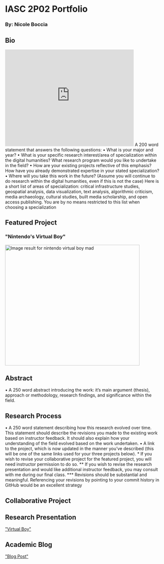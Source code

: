 <h1> IASC 2P02 Portfolio</h1>
<h3>By: Nicole Boccia</h3>
<h2>Bio</h2>
<iframe class="so" width="420" height="315" src="https://www.youtube.com/embed/QpcsdhYmd7M" frameborder="0"></iframe>
A 200 word statement that answers the following questions:
• What is your major and year?
• What is your specific research interest/area of specialization within the digital humanities? What
research program would you like to undertake in the field?
• How are your existing projects reflective of this emphasis? How have you already demonstrated
expertise in your stated specialization?
• Where will you take this work in the future? (Assume you will continue to do research within the digital
humanities, even if this is not the case)
Here is a short list of areas of specialization: critical infrastructure studies, geospatial analysis, data
visualization, text analysis, algorithmic criticism, media archaeology, cultural studies, built media
scholarship, and open access publishing. You are by no means restricted to this list when choosing a
specialization

<h2>Featured Project</h2>
<h3>"Nintendo's Virtual Boy"</h3>
<img src="https://68.media.tumblr.com/0966d483186f480841a34c40bf306c4e/tumblr_nqcbifSdFW1rz7xugo1_500.gif" onload="google.aft&amp;&amp;google.aft(this)" width="439" height="393" style="margin-top: 0px;" alt="Image result for nintendo virtual boy mad">
<h2>Abstract</h2>
• A 250 word abstract introducing the work: it’s main argument (thesis), approach or methodology,
research findings, and significance within the field.
<h2>Research Process</h2>
• A 250 word statement describing how this research evolved over time. This statement should describe
the revisions you made to the existing work based on instructor feedback. It should also explain how
your understanding of the field evolved based on the work undertaken.
• A link to the project, which is now updated in the manner you’ve described (this will be one of the same
links used for your three projects below).
* If you wish to revise your collaborative project for the featured project, you will need instructor
permission to do so.
** If you wish to revise the research presentation and would like additional instructor feedback, you may
consult with me during our final class.
*** Revisions should be substantial and meaningful. Referencing your revisions by pointing to your
commit history in GitHub would be an excellent strategy

<h2>Collaborative Project</h2>
<a href="https://nicoleboccia.github.io/collaborativeproject/"></a>

<h2>Research Presentation</h2>
<a href="https://nicoleboccia.github.io/presentation.githu">"Virtual Boy"</a> 

<h2>Academic Blog</h2>
<a href="https://nicoleboccia.github.io/blogpost.github.io/">"Blog Post"</a> 

